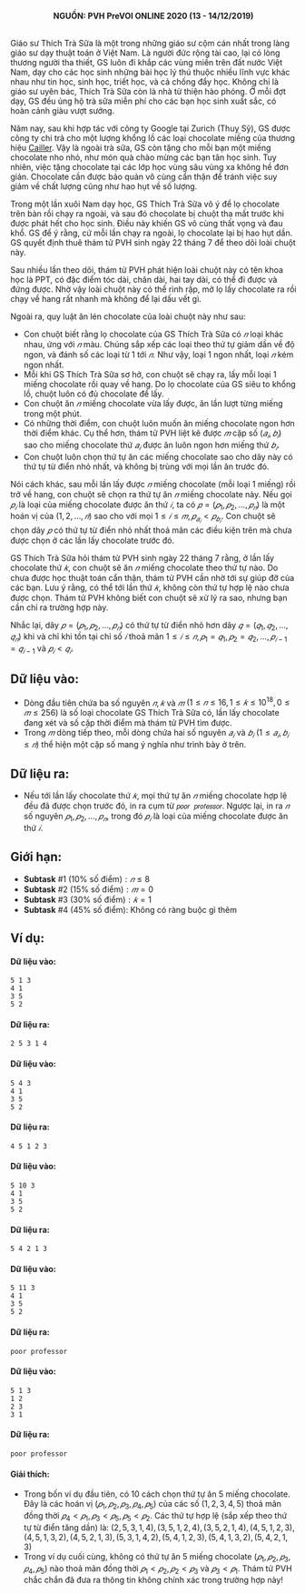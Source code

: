 **<center>NGUỒN: PVH PreVOI ONLINE 2020 (13 - 14/12/2019)</center>**
<br>

Giáo sư Thích Trà Sữa là một trong những giáo sư cộm cán nhất trong làng giáo sư dạy thuật toán ở Việt Nam. Là người đức rộng tài cao, lại có lòng thương người tha thiết, GS luôn đi khắp các vùng miền trên đất nước Việt Nam, dạy cho các học sinh những bài học lý thú thuộc nhiều lĩnh vực khác nhau như tin học, sinh học, triết học, và cả chống đẩy học. Không chỉ là giáo sư uyên bác, Thích Trà Sữa còn là nhà từ thiện hào phóng. Ở mỗi đợt dạy, GS đều ủng hộ trà sữa miễn phí cho các bạn học sinh xuất sắc, có hoàn cảnh giàu vượt sướng.

Năm nay, sau khi hợp tác với công ty Google tại Zurich (Thuỵ Sỹ), GS được công ty chi trả cho một lượng khổng lồ các loại chocolate miếng của thương hiệu [Cailler](https://www.cailler.ch/en). Vậy là ngoài trà sữa, GS còn tặng cho mỗi bạn một miếng chocolate nho nhỏ, như món quà chào mừng các bạn tân học sinh. Tuy nhiên, việc tặng chocolate tại các lớp học vùng sâu vùng xa không hề đơn giản. Chocolate cần được bảo quản vô cùng cẩn thận để tránh việc suy giảm về chất lượng cũng như hao hụt về số lượng.

Trong một lần xuôi Nam dạy học, GS Thích Trà Sữa vô ý để lọ chocolate trên bàn rồi chạy ra ngoài, và sau đó chocolate bị chuột tha mất trước khi được phát hết cho học sinh. Điều này khiến GS vô cùng thất vọng và đau khổ. GS để ý rằng, cứ mỗi lần chạy ra ngoài, lọ chocolate lại bị hao hụt dần. GS quyết định thuê thám tử PVH sinh ngày $22$ tháng $7$ để theo dõi loài 
chuột này.

Sau nhiều lần theo dõi, thám tử PVH phát hiện loài chuột này có tên khoa học là PPT, có đặc điểm tóc dài, chân dài, hai tay dài, có thể đi được và đứng được. Nhờ vậy loài chuột này có thể rình rập, mở lọ lấy chocolate ra rồi chạy về hang rất nhanh mà không để lại dấu vết gì.

Ngoài ra, quy luật ăn lén chocolate của loài chuột này như sau:
- Con chuột biết rằng lọ chocolate của GS Thích Trà Sữa có $𝑛$ loại khác nhau, ứng với $𝑛$ màu. Chúng sắp xếp các loại theo thứ tự giảm dần về độ ngon, và đánh số các loại từ $1$ tới $𝑛$. Như vậy, loại $1$ ngon nhất, loại $𝑛$ kém ngon nhất.
- Mỗi khi GS Thích Trà Sữa sơ hở, con chuột sẽ chạy ra, lấy mỗi loại $1$ miếng chocolate rồi quay về hang. Do lọ chocolate của GS siêu to khổng lồ, chuột luôn có đủ chocolate để lấy.
- Con chuột ăn $𝑛$ miếng chocolate vừa lấy được, ăn lần lượt từng miếng trong một phút.
- Có những thời điểm, con chuột luôn muốn ăn miếng chocolate ngon hơn thời điểm khác. Cụ thể hơn, thám tử PVH liệt kê được $𝑚$ cặp số $(𝑎_𝑖, 𝑏_𝑖)$ sao cho miếng chocolate thứ $𝑎_𝑖$ được ăn luôn ngon hơn miếng thứ $𝑏_𝑖$.
- Con chuột luôn chọn thứ tự ăn các miếng chocolate sao cho dãy này có thứ tự từ điển nhỏ nhất, và không bị trùng với mọi lần ăn trước đó.

Nói cách khác, sau mỗi lần lấy được $𝑛$ miếng chocolate (mỗi loại $1$ miếng) rồi trở về hang, con chuột sẽ chọn ra thứ tự ăn $𝑛$ miếng chocolate này. Nếu gọi $𝑝_𝑖$ là loại của miếng chocolate được ăn thứ $𝑖$, ta có $𝑝 = (𝑝_1, 𝑝_2, … , 𝑝_𝑛)$ là một hoán vị của $(1, 2, … , 𝑛)$ sao cho với mọi $1 ≤ 𝑖 ≤ 𝑚, 𝑝_{𝑎_𝑖} < 𝑝_{𝑏_𝑖}$. Con chuột sẽ chọn dãy $𝑝$ có thứ tự từ điển nhỏ nhất thoả mãn các điều kiện trên mà chưa được chọn ở các lần lấy chocolate trước đó.

GS Thích Trà Sữa hỏi thám tử PVH sinh ngày $22$ tháng $7$ rằng, ở lần lấy chocolate thứ $𝑘$, con chuột sẽ ăn $𝑛$ miếng chocolate theo thứ tự nào. Do chưa được học thuật toán cẩn thận, thám tử PVH cần nhờ tới sự giúp đỡ của các bạn. Lưu ý rằng, có thể tới lần thứ $𝑘$, không còn thứ tự hợp lệ nào chưa được chọn. Thám tử PVH không biết con chuột sẽ xử lý ra sao, nhưng bạn cần chỉ ra trường hợp này.

Nhắc lại, dãy $𝑝 = (𝑝_1, 𝑝_2, … , 𝑝_𝑛)$ có thứ tự từ điển nhỏ hơn dãy $𝑞 = (𝑞_1, 𝑞_2, … , 𝑞_𝑛)$ khi và chỉ khi tồn tại chỉ số $𝑖$ thoả mãn $1 ≤ 𝑖 ≤ 𝑛, 𝑝_1 = 𝑞_1, 𝑝_2 = 𝑞_2, … , 𝑝_{𝑖−1} = 𝑞_{𝑖−1}$ và $𝑝_𝑖 < 𝑞_𝑖$.

## Dữ liệu vào:
- Dòng đầu tiên chứa ba số nguyên $𝑛, 𝑘$ và $𝑚$ $(1 ≤ 𝑛 ≤ 16, 1 ≤ 𝑘 ≤ 10^{18}, 0 ≤ 𝑚 ≤ 256)$ là số loại chocolate GS Thích Trà Sữa có, lần lấy chocolate đang xét và số cặp thời điểm mà thám tử PVH tìm được.
- Trong $𝑚$ dòng tiếp theo, mỗi dòng chứa hai số nguyên $𝑎_𝑖$ và $𝑏_𝑖$ $(1 ≤ 𝑎_𝑖, 𝑏_𝑖 ≤ 𝑛)$ thể hiện một cặp số mang ý nghĩa như trình bày ở trên.

## Dữ liệu ra:
- Nếu tới lần lấy chocolate thứ $𝑘$, mọi thứ tự ăn $𝑛$ miếng chocolate hợp lệ đều đã được chọn trước đó, in ra cụm từ `𝑝𝑜𝑜𝑟⁡ 𝑝𝑟𝑜𝑓𝑒𝑠𝑠𝑜𝑟`. Ngược lại, in ra $𝑛$ số nguyên $𝑝_1, 𝑝_2, … , 𝑝_𝑛$, trong đó $𝑝_𝑖$ là loại của miếng chocolate được ăn thứ $𝑖$.

## Giới hạn:
- **Subtask** $\#1$ $(10\% \text{ số điểm}): 𝑛 ≤ 8$
- **Subtask** $\#2$ $(15\% \text{ số điểm}): 𝑚 = 0$
- **Subtask** $\#3$ $(30\% \text{ số điểm}): 𝑘 = 1$
- **Subtask** $\#4$ $(45\% \text{ số điểm}):$ Không có ràng buộc gì thêm

## Ví dụ:
#### Dữ liệu vào:
```
5 1 3
4 1
3 5
5 2
```

#### Dữ liệu ra:
```
2 5 3 1 4
```

#### Dữ liệu vào:
```
5 4 3
4 1
3 5
5 2
```

#### Dữ liệu ra:
```
4 5 1 2 3
```

#### Dữ liệu vào:
```
5 10 3
4 1
3 5
5 2
```

#### Dữ liệu ra:
```
5 4 2 1 3
```

#### Dữ liệu vào:
```
5 11 3
4 1
3 5
5 2
```

#### Dữ liệu ra:
```
poor professor
```

#### Dữ liệu vào:
```
5 1 3
1 2
2 3
3 1
```

#### Dữ liệu ra:
```
poor professor
```
#### Giải thích:
- Trong bốn ví dụ đầu tiên, có $10$ cách chọn thứ tự ăn $5$ miếng chocolate. Đây là các hoán vị $(𝑝_1, 𝑝_2, 𝑝_3, 𝑝_4, 𝑝_5)$ của các số $(1, 2, 3, 4, 5)$ thoả mãn đồng thời $𝑝_4 < 𝑝_1, 𝑝_3 < 𝑝_5, 𝑝_5 < 𝑝_2$. Các thứ tự hợp lệ (sắp xếp theo thứ tự từ điển tăng dần) là: $(2, 5, 3, 1, 4), (3, 5, 1, 2, 4), (3, 5, 2, 1, 4), (4, 5, 1, 2, 3), (4, 5, 1, 3, 2), (4, 5, 2, 1, 3), (5, 3, 1, 4, 2), (5, 4, 1, 2, 3), (5, 4, 1, 3, 2), (5, 4, 2, 1, 3)$
- Trong ví dụ cuối cùng, không có thứ tự ăn $5$ miếng chocolate $(𝑝_1, 𝑝_2, 𝑝_3, 𝑝_4, 𝑝_5)$ nào thoả mãn đồng thời $𝑝_1 < 𝑝_2, 𝑝_2 < 𝑝_3$ và $𝑝_3 < 𝑝_1$. Thám tử PVH chắc chắn đã đưa ra thông tin không chính xác trong trường hợp này!